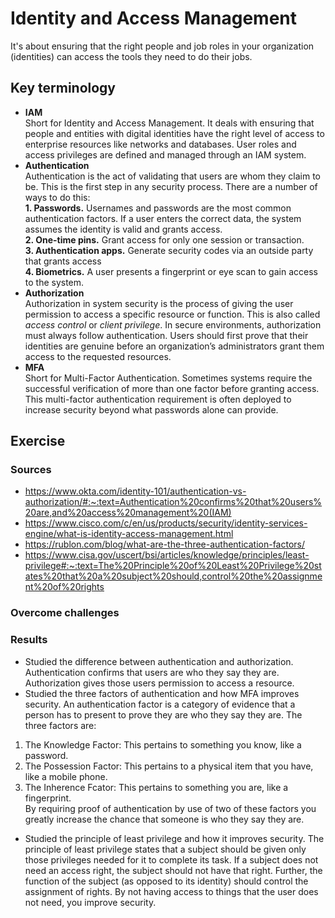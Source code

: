 # Identity and Access Management
It's about ensuring that the right people and job roles in your organization (identities) can access the tools they need to do their jobs.
## Key terminology
- **IAM**  
Short for Identity and Access Management. It deals with ensuring that people and entities with digital identities have the right level of access to enterprise resources like networks and databases. User roles and access privileges are defined and managed through an IAM system.
- **Authentication**  
Authentication is the act of validating that users are whom they claim to be. This is the first step in any security process. There are a number of ways to do this:  
**1. Passwords.** Usernames and passwords are the most common authentication factors. If a user enters the correct data, the system assumes the identity is valid and grants access.  
**2. One-time pins.** Grant access for only one session or transaction.  
**3. Authentication apps.** Generate security codes via an outside party that grants access  
**4. Biometrics.** A user presents a fingerprint or eye scan to gain access to the system. 
- **Authorization**  
Authorization in system security is the process of giving the user permission to access a specific resource or function. This is also called *access control* or *client privilege*. In secure environments, authorization must always follow authentication. Users should first prove that their identities are genuine before an organization’s administrators grant them access to the requested resources.
- **MFA**  
Short for Multi-Factor Authentication. Sometimes systems require the successful verification of more than one factor before granting access. This multi-factor authentication requirement is often deployed to increase security beyond what passwords alone can provide.


## Exercise
### Sources
- https://www.okta.com/identity-101/authentication-vs-authorization/#:~:text=Authentication%20confirms%20that%20users%20are,and%20access%20management%20(IAM)  
- https://www.cisco.com/c/en/us/products/security/identity-services-engine/what-is-identity-access-management.html
- https://rublon.com/blog/what-are-the-three-authentication-factors/  
- https://www.cisa.gov/uscert/bsi/articles/knowledge/principles/least-privilege#:~:text=The%20Principle%20of%20Least%20Privilege%20states%20that%20a%20subject%20should,control%20the%20assignment%20of%20rights 


### Overcome challenges


### Results
- Studied the difference between authentication and authorization. Authentication confirms that users are who they say they are. Authorization gives those users permission to access a resource.
- Studied the three factors of authentication and how MFA improves security. An authentication factor is a category of evidence that a person has to present to prove they are who they say they are. The three factors are:
1. The Knowledge Factor: This pertains to something you know, like a password.
2. The Possession Factor: This pertains to a physical item that you have, like a mobile phone.
3. The Inherence Fcator: This pertains to something you are, like a fingerprint.  
By requiring proof of authentication by use of two of these factors you greatly increase the chance that someone is who they say they are.
- Studied the principle of least privilege and how it improves security. The principle of least privilege states that a subject should be given only those privileges needed for it to complete its task. If a subject does not need an access right, the subject should not have that right. Further, the function of the subject (as opposed to its identity) should control the assignment of rights. By not having access to things that the user does not need, you improve security.
